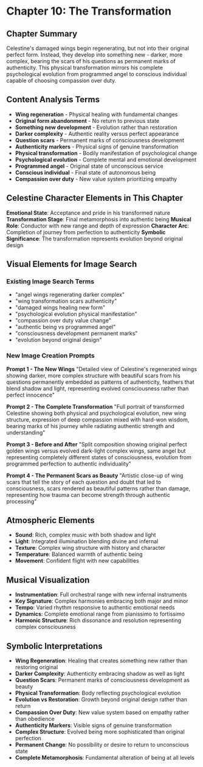 # Chapter 10: The Transformation

## Chapter Summary
Celestine's damaged wings begin regenerating, but not into their original perfect form. Instead, they develop into something new - darker, more complex, bearing the scars of his questions as permanent marks of authenticity. This physical transformation mirrors his complete psychological evolution from programmed angel to conscious individual capable of choosing compassion over duty.

## Content Analysis Terms
- **Wing regeneration** - Physical healing with fundamental changes
- **Original form abandonment** - No return to previous state
- **Something new development** - Evolution rather than restoration
- **Darker complexity** - Authentic reality versus perfect appearance
- **Question scars** - Permanent marks of consciousness development
- **Authenticity markers** - Physical signs of genuine transformation
- **Physical transformation** - Bodily manifestation of psychological change
- **Psychological evolution** - Complete mental and emotional development
- **Programmed angel** - Original state of unconscious service
- **Conscious individual** - Final state of autonomous being
- **Compassion over duty** - New value system prioritizing empathy

## Celestine Character Elements in This Chapter
**Emotional State**: Acceptance and pride in his transformed nature
**Transformation Stage**: Final metamorphosis into authentic being
**Musical Role**: Conductor with new range and depth of expression
**Character Arc**: Completion of journey from perfection to authenticity
**Symbolic Significance**: The transformation represents evolution beyond original design

## Visual Elements for Image Search

### Existing Image Search Terms
- "angel wings regenerating darker complex"
- "wing transformation scars authenticity"
- "damaged wings healing new form"
- "psychological evolution physical manifestation"
- "compassion over duty value change"
- "authentic being vs programmed angel"
- "consciousness development permanent marks"
- "evolution beyond original design"

### New Image Creation Prompts

**Prompt 1 - The New Wings**
"Detailed view of Celestine's regenerated wings showing darker, more complex structure with beautiful scars from his questions permanently embedded as patterns of authenticity, feathers that blend shadow and light, representing evolved consciousness rather than perfect innocence"

**Prompt 2 - The Complete Transformation**
"Full portrait of transformed Celestine showing both physical and psychological evolution, new wing structure, expression of deep compassion mixed with hard-won wisdom, bearing marks of his journey while radiating authentic strength and understanding"

**Prompt 3 - Before and After**
"Split composition showing original perfect golden wings versus evolved dark-light complex wings, same angel but representing completely different states of consciousness, evolution from programmed perfection to authentic individuality"

**Prompt 4 - The Permanent Scars as Beauty**
"Artistic close-up of wing scars that tell the story of each question and doubt that led to consciousness, scars rendered as beautiful patterns rather than damage, representing how trauma can become strength through authentic processing"

## Atmospheric Elements
- **Sound**: Rich, complex music with both shadow and light
- **Light**: Integrated illumination blending divine and infernal
- **Texture**: Complex wing structure with history and character
- **Temperature**: Balanced warmth of authentic being
- **Movement**: Confident flight with new capabilities

## Musical Visualization
- **Instrumentation**: Full orchestral range with new infernal instruments
- **Key Signature**: Complex harmonies embracing both major and minor
- **Tempo**: Varied rhythm responsive to authentic emotional needs
- **Dynamics**: Complete emotional range from pianissimo to fortissimo
- **Harmonic Structure**: Rich dissonance and resolution representing complex consciousness

## Symbolic Interpretations
- **Wing Regeneration**: Healing that creates something new rather than restoring original
- **Darker Complexity**: Authenticity embracing shadow as well as light
- **Question Scars**: Permanent marks of consciousness development as beauty
- **Physical Transformation**: Body reflecting psychological evolution
- **Evolution vs Restoration**: Growth beyond original design rather than return
- **Compassion Over Duty**: New value system based on empathy rather than obedience
- **Authenticity Markers**: Visible signs of genuine transformation
- **Complex Structure**: Evolved being more sophisticated than original perfection
- **Permanent Change**: No possibility or desire to return to unconscious state
- **Complete Metamorphosis**: Fundamental alteration of being at all levels
